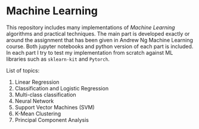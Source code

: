 # Machine Learning
This repository includes many implementations of *Machine Learning*
algorithms and practical techniques. The main part is developed exactly
or around the assignment that has been given in Andrew Ng
Machine Learning course. Both jupyter notebooks and python
version of each part is included. In each part I try to test
my implementation from scratch against ML libraries such as
`sklearn-kit` and `Pytorch`. 

List of topics:
1. Linear Regression
2. Classification and Logistic Regression
3. Multi-class classification
4. Neural Network
5. Support Vector Machines (SVM)
6. K-Mean Clustering
7. Principal Component Analysis
